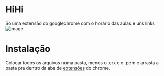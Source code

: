 # HiHi
Só uma extensão do googlechrome com o horário das aulas e uns links
![image](https://user-images.githubusercontent.com/30091222/135567242-eba904c4-6fbc-4f61-804c-0d78a4a481a1.png)

# Instalação

Colocar todos os arquivos numa pasta, menos o .crx e o .pem
e arrasta a pasta pra dentro da aba de [extensões](chrome://extensions/) do chrome.

